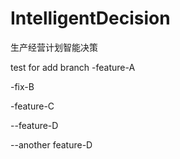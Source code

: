 # IntelligentDecision

生产经营计划智能决策

test for add branch  -feature-A

-fix-B

-feature-C


--feature-D

--another feature-D
